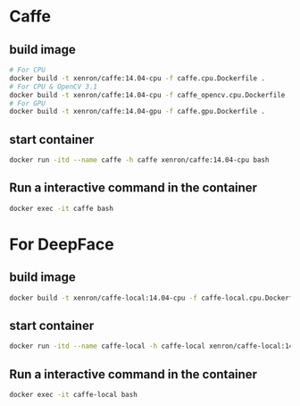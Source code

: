 # Caffe

## build image
```bash
# For CPU
docker build -t xenron/caffe:14.04-cpu -f caffe.cpu.Dockerfile .
# For CPU & OpenCV 3.1
docker build -t xenron/caffe:14.04-cpu -f caffe_opencv.cpu.Dockerfile .
# For GPU
docker build -t xenron/caffe:14.04-gpu -f caffe.gpu.Dockerfile .
```

## start container
```bash
docker run -itd --name caffe -h caffe xenron/caffe:14.04-cpu bash
```

## Run a interactive command in the container
```bash
docker exec -it caffe bash
```

# For DeepFace

## build image
```bash
docker build -t xenron/caffe-local:14.04-cpu -f caffe-local.cpu.Dockerfile .
```

## start container
```bash
docker run -itd --name caffe-local -h caffe-local xenron/caffe-local:14.04-cpu bash
```

## Run a interactive command in the container
```bash
docker exec -it caffe-local bash

```



